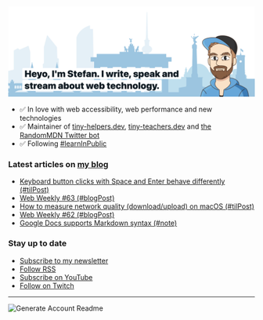 <img alt="Heyo, I'm Stefan. I write and speak about web technology." src="https://raw.githubusercontent.com/stefanjudis/stefanjudis/main/screenshot.png">

- ✅ In love with web accessibility, web performance and new technologies
- ✅ Maintainer of [tiny-helpers.dev](https://tiny-helpers.dev), [tiny-teachers.dev](https://tiny-teachers.dev/) and [the RandomMDN Twitter bot](https://twitter.com/randomMDN)
- ✅ Following [#learnInPublic](https://www.stefanjudis.com/today-i-learned/)
### Latest articles on [my blog](https://www.stefanjudis.com)

<!-- BLOG-POST-LIST:START -->
- [Keyboard button clicks with Space and Enter behave differently &lpar;#tilPost&rpar;](https://www.stefanjudis.com/today-i-learned/keyboard-button-clicks-with-space-and-enter-behave-differently/)
- [Web Weekly #63 &lpar;#blogPost&rpar;](https://www.stefanjudis.com/blog/web-weekly-63/)
- [How to measure network quality &lpar;download/upload&rpar; on macOS  &lpar;#tilPost&rpar;](https://www.stefanjudis.com/today-i-learned/how-to-measure-network-quality-download-upload-on-macos/)
- [Web Weekly #62 &lpar;#blogPost&rpar;](https://www.stefanjudis.com/blog/web-weekly-62/)
- [Google Docs supports Markdown syntax &lpar;#note&rpar;](https://www.stefanjudis.com/notes/google-docs-now-supports-markdown-syntax/)
<!-- BLOG-POST-LIST:END -->

### Stay up to date

- [Subscribe to my newsletter](https://www.stefanjudis.com/newsletter/)
- [Follow RSS](https://www.stefanjudis.com/feeds/)
- [Subscribe on YouTube](https://youtube.com/c/stefanjudis)
- [Follow on Twitch](https://www.twitch.tv/stefanjudis)

---

![Generate Account Readme](https://github.com/stefanjudis/stefanjudis/workflows/Generate%20Account%20Readme/badge.svg)
